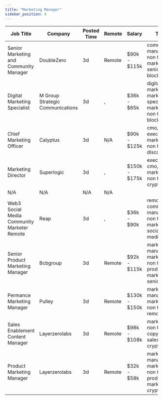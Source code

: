 ```yaml
---
title: "Marketing Manager"
sidebar_position: 4
---
```


| Job Title | Company | Posted Time | Remote | Salary | Tags | Apply Link |
|-----------|---------|-------------|--------|--------|------|------------|
| Senior Marketing and Community Manager | DoubleZero | 3d | Remote | $90k - $115k | community manager, non tech, marketing, senior, blockchain | [Apply](https://web3.career/senior-marketing-and-community-manager-doublezero/138995) |
| Digital Marketing Specialist | M Group Strategic Communications | 3d | , | $36k - $65k | digital marketing, marketing specialist, marketing, non tech, blockchain | [Apply](https://web3.career/digital-marketing-specialist-mgroupstrategiccommunications/138978) |
| Chief Marketing Officer | Calyptus | 3d | N/A | $90k - $125k | cmo, executive, marketing, non tech, discord | [Apply](https://web3.career/chief-marketing-officer-calyptus/138972) |
| Marketing Director | Superlogic | 3d | , | $150k - $175k | executive, cmo, marketing, non tech, crypto | [Apply](https://web3.career/marketing-director-superlogic/138971) |
| N/A | N/A | N/A | N/A |  |  | [Apply](https://web3.career/metana) |
| Web3 Social Media Community Marketer Remote | Reap | 3d | , | $36k - $90k | remote, community manager, non tech, marketing, social media | [Apply](https://web3.career/web3-social-media-community-marketer-remote-reap/138968) |
| Senior Product Marketing Manager | Bcbgroup | 3d | Remote | $92k - $115k | marketing manager, marketing, non tech, product marketing, senior | [Apply](https://web3.career/senior-product-marketing-manager-bcbgroup/135328) |
| Permance Marketing Manager | Pulley | 3d | Remote | $130k - $150k | marketing manager, marketing, non tech, remote | [Apply](https://web3.career/performance-marketing-manager-pulley/138915) |
| Sales Enablement Content Manager | Layerzerolabs | 3d | Remote | $98k - $108k | marketing, non tech, copywriting, sales, crypto | [Apply](https://web3.career/sales-enablement-content-manager-layerzerolabs/138906) |
| Product Marketing Manager | Layerzerolabs | 3d | Remote | $32k - $58k | marketing manager, marketing, non tech, product marketing, crypto | [Apply](https://web3.career/product-marketing-manager-layerzerolabs/138905) |
